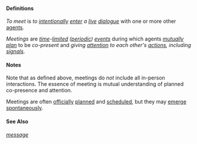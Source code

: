 #### Definitions

*To meet* is *to [intentionally](https://github.com/gcassel/Modular-Organization-Terminology/blob/master/terms/intend.md) [enter](https://github.com/gcassel/Modular-Organization-Terminology/blob/master/terms/add.md) a [live](https://github.com/gcassel/Modular-Organization-Terminology/blob/master/compound-terms/live-communication.md) [dialogue](https://github.com/gcassel/Modular-Organization-Terminology/blob/master/terms/dialogue.md)* with one or more other [agents](https://github.com/gcassel/Modular-Organization-Terminology/blob/master/terms/agent.md).
		
*Meetings* are *[time](https://github.com/gcassel/Modular-Organization-Terminology/blob/master/terms/time.md)-[limited](https://github.com/gcassel/Modular-Organization-Terminology/blob/master/terms/limit.md) ([periodic](https://github.com/gcassel/Modular-Organization-Terminology/blob/master/terms/period.md)) [events](https://github.com/gcassel/Modular-Organization-Terminology/blob/master/terms/event.md)* during which agents *[mutually](https://github.com/gcassel/Modular-Organization-Terminology/blob/master/terms/mutual.md) [plan](https://github.com/gcassel/Modular-Organizing-Terminology/blob/master/terms/plan.md)* to be *co-present* and *giving [attention](https://github.com/gcassel/Modular-Organization-Terminology/blob/master/terms/attention.md) to each other's [actions](https://github.com/gcassel/Modular-Organization-Terminology/blob/master/terms/act.md), including [signals](https://github.com/gcassel/Modular-Organization-Terminology/blob/master/terms/signal.md)*. 
		
#### Notes
		
Note that as defined above, meetings do *not* include all in-person interactions.  The essence of meeting is mutual understanding of planned co-presence and attention.

Meetings are often [officially](https://github.com/gcassel/Modular-Organization-Terminology/blob/master/terms/official.md) [planned](https://github.com/gcassel/Modular-Organization-Terminology/blob/master/terms/plan.md) and [scheduled](https://github.com/gcassel/Modular-Organization-Terminology/blob/master/terms/schedule.md), but they may [emerge](https://github.com/gcassel/Modular-Organization-Terminology/blob/master/terms/emerge.md) [spontaneously](https://github.com/gcassel/Modular-Organization-Terminology/blob/master/terms/spontaneous.md).
		
#### See Also

*[message](https://github.com/gcassel/Modular-Organization-Terminology/blob/master/terms/message.md)*
